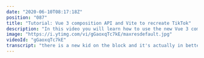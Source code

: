 ```yaml
---
date: "2020-06-10T08:17:18Z"
position: "087"
title: "Tutorial: Vue 3 composition API and Vite to recreate TikTok"
description: "In this video you will learn how to use the new Vue 3 composition API to create a simple version of TikTok. We are also using Vite, the new dev build tool build by Evan You!\n\nI thought it would be hard to learn, but it really wasn't. Please, jump in and try this yourself!\n\nThe code is open-source. Find it here: https://github.com/timbenniks/vue3-vite-tiktok-tutorial\n\nLinks: \nhttps://www.vuemastery.com/vue-3-cheat-sheet/\nhttps://github.com/vitejs/vite\n\nFollow me here:\nWebsite: https://timbenniks.nl/\nTwitter: https://twitter.com/timbenniks\nGithub: https://github.com/timbenniks\n\n#vue3 #compositionapi #vite"
image: "https://i.ytimg.com/vi/gGaoxqTc7kE/maxresdefault.jpg"
videoId: "gGaoxqTc7kE"
transcript: "there is a new kid on the block and it's actually in better now I'm talking about a few three and its composition API and there have been a whole bunch of people who wrote articles and videos and they spoke on conferences about the new way few three works but I haven't actually seen a piece of content that puts all of the things together and build you something in a simple way because we all if we want it or not kind of have to start using few threesome so in this video we are building a clone of tick-tock in the browser using few three and its composition API on top of that I also used feet which is the new web development tool by Avenue and it's just excellent so we didn't use snow pack or wack pack or all of that stuff we're just using feet and the new few three composition API are you ready let's kick this off first things first let's have a look at my little recreation of tick tock beware it's super simple it's kind of just a scroller that goes vertically and plays a video which is actually a tick tock video that I downloaded because I liked it I kept it this simple so we can actually focus on how few Gs works with feet and how all the composition API things work together so let's have a look at my favorite videos these dago's are so cute why don't you play oh it had to replay I didn't ad loop in the video so I have a corgi myself he's so cute he's called princess nugget google it you'll be happy and then another Corgi so this is actually Mad Max the Corgi who travels in the Metro with his owner everywhere so that was it for the demo as you can see it's pretty simple so why not dive in first how to install feet here this is the feat j/s repository and as you can see this is really bleeding edge we are talking 21 hours ago we're talking 11 days ago 21 hours ago two days ago a lot of stuff is changing here all the time it's super bleeding edge also really fun so feet is an opinionated back def build tool that surf your code via native ES module imports during development and it bundles it with roll-up for production I don't think it's so much production ready for all users just yet it really focuses on new browsers and new jsapi s-- and stuff like that but if you're surfing that this is great it's not like few CLI that super rich and has everything you've ever dreamed it's a bit more bare-bones but it's also new stuff and we need new stuff sometimes and this is just a lot of fun to install it it's NPM or yarn in it V DEP and then the name of your project it's that simple I've done it I don't have to do this now on the video you'll just copy-paste and run with it so let's go to my terminal and I'll show you how fast it actually is so I'm now starting the server and then just compare this to your web pack server right let's go done it started holy moly that is awesome let's go to the code and see what I get we are now in the code so let's have a look at what Pete actually created for us as a document structure the first thing that you'll notice is that's different from few to is this line so they created a property or a function called create app and this is done for the future where what you could potentially do is create a variable of this like Const app equals this and then you can add your directives plug-in stuff to that variable and that also means that you could potentially make multiple apps so it's just a bit more of a nicer of global way to create your few app so then of course we have jas which is fairly simple in my case it's just the tick-tock stream that's all I care about this is a very simple app right and this also looks like whew - there's not that much going on so let's first have a look at this actual fancy view Stream component that I built and we'll just go over the things you see here as a base and later on we'll go into all the new stuff that we have here right all the few three stuff but first just as a base how it works what this thing does it's actually a list of tic TOCs right and my list of tic TOCs comes from here right now I just kept it super simple I just found the video URL on the tick tock CDN and I gave it an ID and that's what it looks over so we are looping it right and so what this thing does is it's using a V - swipe directive and I've wanted to use a directive first of all because it's easier to deal with touchy fans because they are not native in view and on top of that I wanted to know if directives still worked in few three so basically how this thing works let's have a look at the site right now you can see that I'm basically moving the whole tick-tock stream so the few port is here and the whole stream is behind so when I swipe up I just move the whole stream one screen height so when I go up now you can see it's at 0% when you go down you can see it's at minus 100% so for performance with CSS and transforms or translate 3d in this case this is just the faster this is this can get and see the performance is really keen right it's really it's really cool so now that we know how this works I can also show you that this is actually done with a directive I'll show you this quickly because it's basically native JavaScript so the one big difference in directives now with few three is that the naming of the hooks inside the direct case is different right it's no longer called bind but in this case it's called before month so they basically have the component lifecycle hoop names aligned up now with the directive name sign so I didn't read the docs properly so I got stuck on this quite long I even tweeted about it like please help me and a bunch of people are like dude just read this like oh okay and then I fixed it so now on before month I just bind to the element that I buy that I'm binding to which in this case is this big diff that holds all the tic TOCs on touchstart and on touch end and if you move more than the 40 pixels that I say this is your minimum it either goes to the next slide or the previous slide and then binding is actually the whatever value goes into your directive and in my case this is a function so this is a little bit dirty but this is just a simple damn alright so I left it like this it kind of means on swipe is now a function so this is what's in the binding so the moment I swipe up it does minus one and when I swipe down it is plus one relatively simple so what it basically does is just moves this element okay then of course I loop over the tic TOCs and there's once fancy stuff here which is the ref let's leave that for now let's have a look at what the new few stuff is doing and then we'll go back to the ref and why that's important so first of all few is now kind of exploded into a lot of smaller utility function so you can compose your components better that's literally what a compote composition API is doing right so to create a component you now have to define component function to do graphs you have a ref unction to do reactive stuff you have a reactive function then we have computed watch and then a bunch of lifecycle hooks if you are a few developer you kind of know those things they are just now separate functions rather than stuff that comes in your few component out of the box right so you can now change it up a little bit so of course we need to define a component and then the name directives components this is still the same and here is the magic so you have a setup function which is kind of the constructor of your class if you will so this is really nice that it's done this way because now it works much easier with typescript as well as well so this is what I want to focus on for the moment and then the other stuff comes a little bit later so what you can see here this is reactive this means few basically is built upon being reactive right I do one thing and something else changes in the DOM and it happens automatically because of this fancy templating language the TSX stuff so this is kind of the core of UGS and so now rather than having it out of the box without you knowing how it works you can actually say my component here is gonna hold all my reactive stuff and all the other stuff that I make it's not gonna be reactive so it's going to be much more performant and so my current slides are when I swipe down my slide goes from 1 to 2 to 3 you know then the amount of slides is actually my tech-talk Jason and how many items are inside actually now that I think of it this doesn't have to be in the state that's reactive because this will this doesn't move so I already look at my own code and like oh yep let's move that out if you didn't have few three you wouldn't know about this because it's not so obvious so that's why it's so nice about this I should have moved this out I won't do it now because I don't want to break my code in the demo to you and then style so what I want to do is transform my translate3d based on whatever that current slide is right so if I have slide number two it has to go minus 200 percent if it's three minus three hundred percent stuff like that so for that you need a computed and we know computed properties from few two but now you can actually add that right into this directive or into this reactive thing and this is so clean this is the only thing I've had to do and of course apply those things to my template so slide has always some sort of calculation for that percentage right and then so you see that style just here so state dot style that's the only thing I had to do because now when I swipe and because my swipe actually updates my current slide because this is all reactive my transform with my computed stuff changes because the current slide changes and everything is updated this is the core of UGS but now it's much more declarative and you can really see how it works and that's so cool about this then there is also watch we know Watchers from Fuji s2 right so what I do is I'm watching the current slide so when it changes I want to do an action and this is specifically because I have videos playing right so if I swipe down my previous video needs to boss and my next video needs to play that's something specific so what I wanted to do is see how this watch work so I'm watching the current slide change then I get my new item and my old item so my new item is from 1 to 2 so I kind of know I need to play the next one and pause the previous one and this is where these refs come in and this is something I struggled with a little bit in few GS 3 and I had to figure out what to do here and basically what you can do to fire a function on a child component in this case one of the tech Doc's what you can do in view - we should just do ref equals blah blah and then in your code you can do blah blah dot function and it fires a function in your child that's all nice and well we all know how this works it's awesome if it's a Dom node you get the Dom node from that ref right so but in few 3 on the composition API you actually have to tell it these are my rafts because they are also reactive and you have to return them also so what I had to do is actually I said these are my tik-tok rafts and it's a ref that's an array sorry so that ref is an array so how you fill that array is by actually looping over your tik-tok with a fee for and now Raph is actually also able to get a function so now what I can do is I get the index for my tech-talk data and each element that the ref loops over with the fee for basically I've pushed the ticked-off drafts index with that element so now this here dr. Graf's is now an array of the refs of my thick toxin in this case there are three of them so now what I get to do that that those three tic TOCs also represent like my current slide is one so that's the first tick tock my next slide is two so that's the next tick tock right so what i can do is i will say this I'm just doing this because I'm using am starting with a 1 rather than with a 0 in my indexes so I can just say in my tick tock graphs I have to use value because this is a proxy that's a whole lot of video we won't go into that now I get the value of my RAF and I say give me the new tic tock that just became active and then hit play so hit the play function inside that tick tock same goes for the old one so the old items is the previous one form the watcher so that's the previous active one and then I want to pass that one and then lazy is false connects to the immediate is true from before from few two in Watchers so this basically saved me because I wasn't really oh I didn't know what to do so I just went on the internet looked for a lot of stuff couldn't find anything and actually this saved me like being able to make rafts an array and then actually return an array so that's the last thing I wanted to show you in here is that everything you had as a Const in your setup you also need to return it because otherwise your template doesn't actually know anything about the constants that you set so you and I keep forgetting this and this is where it constantly goes wrong in my code or today that was the case and then of course I had the on swipe so I look at the direction and look at the current slide and if there are certain things matching I will just not do anything because I don't want to go negative in my slides because there are no slice this is just default carousel stuff right and then if all of that is cool I set my current slide the +1 or the minus 1 this is sim carousel style stuff now we haven't looked at one thing which is actually the tick-tock view itself so this is basically the little tick-tock video that you see and the tick-tock video again has a ref because I need to be able to on the raft do dot play which is an html5 video right so I need to have that ref and there's a prop for the video URL and then I made a little SVG icon which is like a little play I can so when I click it I want to do toggle play and I want to click the video I want to do toggle play and toggle play literally just checks is it playing if not play it else pause simple video behavior right and again oh yeah this is actually important to say so the RAF has a naming convention so to be able for your setup function to know what this ref is you need to use the same name in your ref on here on line 3 and you have to set it to being a ref here and then when you want to use it you do fit ref in this case dot value and you can do whatever you want it took me a while to get this but now that I have it this is very elegant and then I just return my functions and of course after a bit of CSS very simple I have some fancy aspect ratio new CSS stuff because we have feed anyways it's all new stuff nobody cares about the old stuff in this demo so there you have it it's literally very small and it's pretty elegant it's all composed together I could go even further and extract and do like a little bit like react like a you stick talk that has some functionality but I didn't want to go too deep into that right now I hope this helps you and makes you look at Corky's because why not car keys car keys and thanks again I'll see you next time"
---
```


